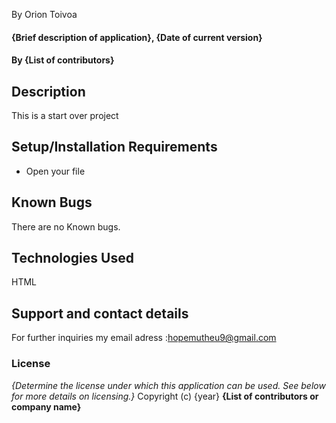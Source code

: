 By Orion Toivoa
#### {Brief description of application}, {Date of current version}
#### By **{List of contributors}**
## Description
This is a start over project
## Setup/Installation Requirements
* Open your file
## Known Bugs
There are no Known bugs.
## Technologies Used
HTML
## Support and contact details
For further inquiries my email adress :hopemutheu9@gmail.com
### License
*{Determine the license under which this application can be used.  See below for more details on licensing.}*
Copyright (c) {year} **{List of contributors or company name}**
  